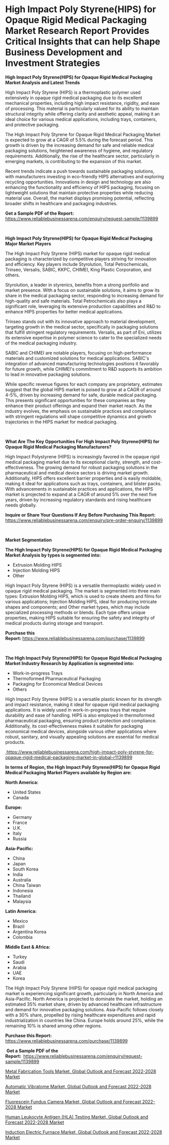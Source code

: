 <p><h1>High Impact Poly Styrene(HIPS) for Opaque Rigid Medical Packaging Market Research Report Provides Critical Insights that can help Shape Business Development and Investment Strategies</h1></p><p><strong>High Impact Poly Styrene(HIPS) for Opaque Rigid Medical Packaging Market Analysis and Latest Trends</strong></p>
<p><p>High Impact Poly Styrene (HIPS) is a thermoplastic polymer used extensively in opaque rigid medical packaging due to its excellent mechanical properties, including high impact resistance, rigidity, and ease of processing. This material is particularly valued for its ability to maintain structural integrity while offering clarity and aesthetic appeal, making it an ideal choice for various medical applications, including trays, containers, and protective packaging.</p><p>The High Impact Poly Styrene for Opaque Rigid Medical Packaging Market is expected to grow at a CAGR of 5.5% during the forecast period. This growth is driven by the increasing demand for safe and reliable medical packaging solutions, heightened awareness of hygiene, and regulatory requirements. Additionally, the rise of the healthcare sector, particularly in emerging markets, is contributing to the expansion of this market. </p><p>Recent trends indicate a push towards sustainable packaging solutions, with manufacturers investing in eco-friendly HIPS alternatives and exploring recycling opportunities. Innovations in design and technology are also enhancing the functionality and efficiency of HIPS packaging, focusing on lightweight solutions that maintain protective properties while reducing material use. Overall, the market displays promising potential, reflecting broader shifts in healthcare and packaging industries.</p></p>
<p><strong>Get a Sample PDF of the Report:&nbsp;</strong> <a href="https://www.reliablebusinessarena.com/enquiry/request-sample/1139899?utm_campaign=1288&utm_medium=2&utm_source=Github&utm_content=ia&utm_term=14102024&utm_id=high-impact-poly-styrenehips-for-opaque-rigid-medical-packaging">https://www.reliablebusinessarena.com/enquiry/request-sample/1139899</a></p>
<p>&nbsp;</p>
<p><strong>High Impact Poly Styrene(HIPS) for Opaque Rigid Medical Packaging Major Market Players</strong></p>
<p><p>The High Impact Poly Styrene (HIPS) market for opaque rigid medical packaging is characterized by competitive players striving for innovation and efficiency. Key players include Styrolution, Total Petrochemicals, Trinseo, Versalis, SABIC, KKPC, CHIMEI, King Plastic Corporation, and others.</p><p>Styrolution, a leader in styrenics, benefits from a strong portfolio and market presence. With a focus on sustainable solutions, it aims to grow its share in the medical packaging sector, responding to increasing demand for high-quality and safe materials. Total Petrochemicals also plays a significant role, leveraging its extensive production capabilities and R&D to enhance HIPS properties for better medical applications.</p><p>Trinseo stands out with its innovative approach to material development, targeting growth in the medical sector, specifically in packaging solutions that fulfill stringent regulatory requirements. Versalis, as part of Eni, utilizes its extensive expertise in polymer science to cater to the specialized needs of the medical packaging industry.</p><p>SABIC and CHIMEI are notable players, focusing on high-performance materials and customized solutions for medical applications. SABIC's integration of advanced manufacturing technologies positions it favorably for future growth, while CHIMEI's commitment to R&D supports its ambition to lead in innovative packaging solutions.</p><p>While specific revenue figures for each company are proprietary, estimates suggest that the global HIPS market is poised to grow at a CAGR of around 4-5%, driven by increasing demand for safe, durable medical packaging. This presents significant opportunities for these companies as they enhance their product offerings and expand their market reach. As the industry evolves, the emphasis on sustainable practices and compliance with stringent regulations will shape competitive dynamics and growth trajectories in the HIPS market for medical packaging.</p></p>
<p>&nbsp;</p>
<p><strong>What Are The Key Opportunities For High Impact Poly Styrene(HIPS) for Opaque Rigid Medical Packaging Manufacturers?</strong></p>
<p><p>High Impact Polystyrene (HIPS) is increasingly favored in the opaque rigid medical packaging market due to its exceptional clarity, strength, and cost-effectiveness. The growing demand for robust packaging solutions in the pharmaceutical and medical device sectors is driving market growth. Additionally, HIPS offers excellent barrier properties and is easily moldable, making it ideal for applications such as trays, containers, and blister packs. With advancements in sustainable practices and applications, the HIPS market is projected to expand at a CAGR of around 5% over the next five years, driven by increasing regulatory standards and rising healthcare needs globally.</p></p>
<p><strong>Inquire or Share Your Questions If Any Before Purchasing This Report:</strong> <a href="https://www.reliablebusinessarena.com/enquiry/pre-order-enquiry/1139899?utm_campaign=1288&utm_medium=2&utm_source=Github&utm_content=ia&utm_term=14102024&utm_id=high-impact-poly-styrenehips-for-opaque-rigid-medical-packaging">https://www.reliablebusinessarena.com/enquiry/pre-order-enquiry/1139899</a></p>
<p>&nbsp;</p>
<p><strong>Market Segmentation</strong></p>
<p><strong>The High Impact Poly Styrene(HIPS) for Opaque Rigid Medical Packaging Market Analysis by types is segmented into:</strong></p>
<p><ul><li>Extrusion Molding HIPS</li><li>Injection Molding HIPS</li><li>Other</li></ul></p>
<p><p>High Impact Poly Styrene (HIPS) is a versatile thermoplastic widely used in opaque rigid medical packaging. The market is segmented into three main types: Extrusion Molding HIPS, which is used to create sheets and films for various applications; Injection Molding HIPS, ideal for producing intricate shapes and components; and Other market types, which may include specialized processing methods or blends. Each type offers unique properties, making HIPS suitable for ensuring the safety and integrity of medical products during storage and transport.</p></p>
<p><strong>Purchase this Report:&nbsp;</strong><a href="https://www.reliablebusinessarena.com/purchase/1139899?utm_campaign=1288&utm_medium=2&utm_source=Github&utm_content=ia&utm_term=14102024&utm_id=high-impact-poly-styrenehips-for-opaque-rigid-medical-packaging">https://www.reliablebusinessarena.com/purchase/1139899</a></p>
<p>&nbsp;</p>
<p><strong>The High Impact Poly Styrene(HIPS) for Opaque Rigid Medical Packaging Market Industry Research by Application is segmented into:</strong></p>
<p><ul><li>Work-in-progress Trays</li><li>Thermoformed Pharmaceutical Packaging</li><li>Packaging for Economical Medical Devices</li><li>Others</li></ul></p>
<p><p>High Impact Poly Styrene (HIPS) is a versatile plastic known for its strength and impact resistance, making it ideal for opaque rigid medical packaging applications. It is widely used in work-in-progress trays that require durability and ease of handling. HIPS is also employed in thermoformed pharmaceutical packaging, ensuring product protection and compliance. Additionally, its cost-effectiveness makes it suitable for packaging economical medical devices, alongside various other applications where robust, sanitary, and visually appealing solutions are essential for medical products.</p></p>
<p><a href="https://www.reliablebusinessarena.com/high-impact-poly-styrene-for-opaque-rigid-medical-packaging-market-in-global-r1139899?utm_campaign=1288&utm_medium=2&utm_source=Github&utm_content=ia&utm_term=14102024&utm_id=high-impact-poly-styrenehips-for-opaque-rigid-medical-packaging">&nbsp;https://www.reliablebusinessarena.com/high-impact-poly-styrene-for-opaque-rigid-medical-packaging-market-in-global-r1139899</a></p>
<p><strong>In terms of Region, the High Impact Poly Styrene(HIPS) for Opaque Rigid Medical Packaging Market Players available by Region are:</strong></p>
<p>
    <p> <strong> North America: </strong>
        <ul>
            <li>United States</li>
            <li>Canada</li>
        </ul>
        </p> 
    <p> <strong> Europe: </strong>
        <ul>
            <li>Germany</li>
            <li>France</li>
            <li>U.K.</li>
            <li>Italy</li>
            <li>Russia</li>
        </ul>
        </p> 
    <p> <strong> Asia-Pacific: </strong>
        <ul>
            <li>China</li>
            <li>Japan</li>
            <li>South Korea</li>
            <li>India</li>
            <li>Australia</li>
            <li>China Taiwan</li>
            <li>Indonesia</li>
            <li>Thailand</li>
            <li>Malaysia</li>
        </ul>
        </p> 
    <p> <strong> Latin America: </strong>
        <ul>
            <li>Mexico</li>
            <li>Brazil</li>
            <li>Argentina Korea</li>
            <li>Colombia</li>
        </ul>
        </p> 
    <p> <strong> Middle East & Africa: </strong>
        <ul>
            <li>Turkey</li>
            <li>Saudi</li>
            <li>Arabia</li>
            <li>UAE</li>
            <li>Korea</li>
        </ul>
    </p>
    </p>
<p><p>The High Impact Poly Styrene (HIPS) for opaque rigid medical packaging market is experiencing significant growth, particularly in North America and Asia-Pacific. North America is projected to dominate the market, holding an estimated 35% market share, driven by advanced healthcare infrastructure and demand for innovative packaging solutions. Asia-Pacific follows closely with a 30% share, propelled by rising healthcare expenditures and rapid industrialization in countries like China. Europe holds around 25%, while the remaining 10% is shared among other regions.</p></p>
<p><strong>Purchase this Report: </strong><a href="https://www.reliablebusinessarena.com/purchase/1139899?utm_campaign=1288&utm_medium=2&utm_source=Github&utm_content=ia&utm_term=14102024&utm_id=high-impact-poly-styrenehips-for-opaque-rigid-medical-packaging">https://www.reliablebusinessarena.com/purchase/1139899</a></p>
<p>&nbsp;<strong>Get a Sample PDF of the Report:&nbsp;&nbsp;</strong><a href="https://www.reliablebusinessarena.com/enquiry/request-sample/1139899?utm_campaign=1288&utm_medium=2&utm_source=Github&utm_content=ia&utm_term=14102024&utm_id=high-impact-poly-styrenehips-for-opaque-rigid-medical-packaging">https://www.reliablebusinessarena.com/enquiry/request-sample/1139899</a></p>
<p><strong></strong></p>
<p><p><a href="https://www.linkedin.com/pulse/metal-fabrication-tools-market-global-outlook-forecast-2022-2028-cv8lf?utm_campaign=1288&utm_medium=2&utm_source=Github&utm_content=ia&utm_term=14102024&utm_id=high-impact-poly-styrenehips-for-opaque-rigid-medical-packaging">Metal Fabrication Tools Market, Global Outlook and Forecast 2022-2028 Market</a></p><p><a href="https://www.linkedin.com/pulse/automatic-vibratome-market-global-outlook-forecast-2022-2028-mfrae?utm_campaign=1288&utm_medium=2&utm_source=Github&utm_content=ia&utm_term=14102024&utm_id=high-impact-poly-styrenehips-for-opaque-rigid-medical-packaging">Automatic Vibratome Market, Global Outlook and Forecast 2022-2028 Market</a></p><p><a href="https://www.linkedin.com/pulse/market-forecast-global-fluorescein-fundus-camera-outlook-2022-2028-5kg4e?utm_campaign=1288&utm_medium=2&utm_source=Github&utm_content=ia&utm_term=14102024&utm_id=high-impact-poly-styrenehips-for-opaque-rigid-medical-packaging">Fluorescein Fundus Camera Market, Global Outlook and Forecast 2022-2028 Market</a></p><p><a href="https://www.linkedin.com/pulse/navigating-human-leukocyte-antigen-hla-testing-market-global-fl5pf?utm_campaign=1288&utm_medium=2&utm_source=Github&utm_content=ia&utm_term=14102024&utm_id=high-impact-poly-styrenehips-for-opaque-rigid-medical-packaging">Human Leukocyte Antigen (HLA) Testing Market, Global Outlook and Forecast 2022-2028 Market</a></p><p><a href="https://www.linkedin.com/pulse/trends-global-induction-electric-furnace-market-outlook-forecast-yu2of?utm_campaign=1288&utm_medium=2&utm_source=Github&utm_content=ia&utm_term=14102024&utm_id=high-impact-poly-styrenehips-for-opaque-rigid-medical-packaging">Induction Electric Furnace Market, Global Outlook and Forecast 2022-2028 Market</a></p></p>